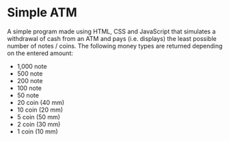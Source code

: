 # Simple ATM
A simple program made using HTML, CSS and JavaScript that simulates a withdrawal of cash from an ATM and pays (i.e. displays) the least possible number of notes / coins. The following money types are returned depending on the entered amount:
- 1,000 note
- 500 note
- 200 note
- 100 note
- 50 note
- 20 coin (40 mm)
- 10 coin (20 mm)
- 5 coin (50 mm)
- 2 coin (30 mm)
- 1 coin (10 mm)
